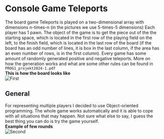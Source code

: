 # Console Game Teleports
The board game Teleports is played on a two-dimensional array with dimensions n-times-n (in the pictures we use 5-times-5 dimensions) 
Each player has 1 pawn. The object of the game is to get the piece out of the the starting space, which is located in the first row of the playing field on the left, to the finish field,
which is located in the last row of the board (if the board has an odd number of lines, it is box in the last column, if the area has an even number of rows, is in the first column). Every game has some amount of randomly generated positive
and negative teleports. More on how the generation works and what are some other rules can be found in `PROG1_projekt2024-1.pdf`          
**This is how the board looks like**     
![First](https://i.imgur.com/neun4Ua.png)

## General 
For representing multiple players I decided to use Object-oriented programming. The whole game works automatically and it is able to cope with all situations that may happen. Not sure what else to say, I guess
the best thing you can do is try the game yourself.   
**Example of few rounds**      
![Second](https://i.imgur.com/wModb7J.png)
